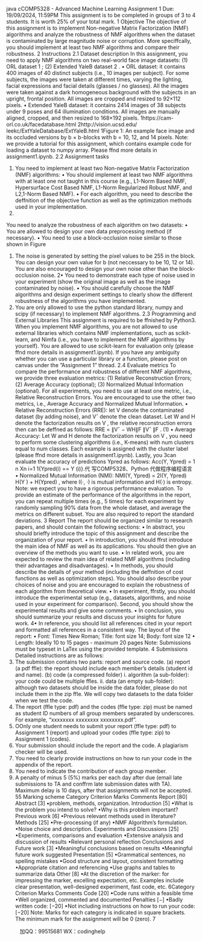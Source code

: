 java cCOMP5328 - Advanced Machine Learning
Assignment 1
Due: 19/09/2024, 11:59PM
This assignment is to be completed in groups of 3 to 4 students. It is worth 25%
of your total mark.
1 Objective
The objective of this assignment is to implement Non-negative Matrix Factorization
 (NMF) algorithms and analyze the robustness of NMF algorithms when the
dataset is contaminated by large magnitude noise or corruption. More speciffcally,
you should implement at least two NMF algorithms and compare their robustness.
2 Instructions
2.1 Dataset description
In this assignment, you need to apply NMF algorithms on two real-world face
image datasets: (1) ORL dataset
1
; (2) Extended YaleB dataset
2
.
• ORL dataset: it contains 400 images of 40 distinct subjects (i.e., 10 images
per subject). For some subjects, the images were taken at different times,
varying the lighting, facial expressions and facial details (glasses / no glasses).
All the images were taken against a dark homogeneous background with the
subjects in an upright, frontal position. All images are cropped and resized
to 92×112 pixels.
• Extended YaleB dataset: it contains 2414 images of 38 subjects under
9 poses and 64 illumination conditions. All images are manually aligned,
cropped, and then resized to 168×192 pixels.
1https://cam-orl.co.uk/facedatabase.html
2http://vision.ucsd.edu/ leekc/ExtYaleDatabase/ExtYaleB.html
1Figure 1: An example face image and its occluded versions by b × b-blocks with
b = 10, 12, and 14 pixels.
Note: we provide a tutorial for this assignment, which contains example code for
loading a dataset to numpy array. Please ffnd more details in assignment1.ipynb.
2.2 Assignment tasks
1. You need to implement at least two Non-negative Matrix Factorization (NMF)
algorithms:
• You should implement at least two NMF algorithms with at least one
not taught in this course (e.g., L1-Norm Based NMF, Hypersurface Cost
Based NMF, L1-Norm Regularized Robust NMF, and L2,1-Norm Based
NMF).
• For each algorithm, you need to describe the deffnition of the objective
function as well as the optimization methods used in your implementation.
2.
 You need to analyze the robustness of each algorithm on two datasets:
• You are allowed to design your own data preprocessing method (if necessary).
•
You need to use a block-occlusion noise similar to those shown in Figure
1. The noise is generated by setting the pixel values to be 255 in the
block. You can design your own value for b (not neccessary to be 10, 12
or 14). You are also encouraged to design your own noise other than
the block-occlusion noise.
2• You need to demonstrate each type of noise used in your experiment
(show the original image as well as the image contaminated by noise).
• You should carefully choose the NMF algorithms and design experiment
settings to clearly show the different robustness of the algorithms you
have implemented.
3. You are only allowed to use the python standard library, numpy and
scipy (if necessary) to implement NMF algorithms.
2.3 Programming and External Libraries
This assignment is required to be ffnished by Python3. When you implement
NMF algorithms, you are not allowed to use external libraries which contains
NMF implementations, such as scikit-learn, and Nimfa (i.e., you have to implement
 the NMF algorithms by yourself). You are allowed to use scikit-learn
for evaluation only (please ffnd more details in assignment1.ipynb). If you have
any ambiguity whether you can use a particular library or a function, please post
on canvas under the ”Assignment 1” thread.
2.4 Evaluate metrics
To compare the performance and robustness of different NMF algorithms, we provide
 three evaluation metrics: (1) Relative Reconstruction Errors; (2) Average
Accuracy (optional); (3) Normalized Mutual Information (optional). For all
experiments, you need to use at least one metric, i.e., Relative Reconstruction
 Errors. You are encouraged to use the other two metrics, i.e., Average
Accuracy and Normalized Mutual Information.
• Relative Reconstruction Errors (RRE): let V denote the contaminated
dataset (by adding noise), and Vˆ denote the clean dataset. Let W and H
denote the factorization results on V , the relative reconstruction errors
then can be deffned as follows:
RRE =
∥Vˆ − WH∥F
∥Vˆ ∥F
. (1)
• Average Accuracy: Let W and H denote the factorization results on
V , you need to perform some clustering algorithms (i.e., K-means) with
num clusters equal to num classes. Each example is assigned with the
cluster label (please ffnd more details in assignment1.ipynb). Lastly, you
3can evaluate the accuracy of predictions Ypred as follows:
Acc(Y, Ypred) =
 1
n
Xn
i=1
1{Ypred(i) == Y (i)}.代 写COMP5328、Python
代做程序编程语言
• Normalized Mutual Information (NMI):
NMI(Y, Ypred) =
2I(Y, Ypred)
H(Y ) + H(Ypred)
,
where I(·, ·) is mutual information and H(·) is entropy.
Note: we expect you to have a rigorous performance evaluation. To provide
an estimate of the performance of the algorithms in the report, you can repeat
multiple times (e.g., 5 times) for each experiment by randomly sampling 90% data
from the whole dataset, and average the metrics on different subset. You are also
required to report the standard deviations.
3 Report
The report should be organized similar to research papers, and should contain the
following sections:
• In abstract, you should brieffy introduce the topic of this assignment and
describe the organization of your report.
• In introduction, you should ffrst introduce the main idea of NMF as well
as its applications. You should then give an overview of the methods you
want to use.
• In related work, you are expected to review the main idea of related NMF
algorithms (including their advantages and disadvantages).
• In methods, you should describe the details of your method (including
the deffnition of cost functions as well as optimization steps). You should
also describe your choices of noise and you are encouraged to explain the
robustness of each algorithm from theoretical view.
• In experiment, ffrstly, you should introduce the experimental setup (e.g.,
datasets, algorithms, and noise used in your experiment for comparison).
Second, you should show the experimental results and give some comments.
• In conclusion, you should summarize your results and discuss your insights
for future work.
4• In reference, you should list all references cited in your report and formatted
all references in a consistent way.
The layout of the report:
• Font: Times New Roman; Title: font size 14; Body: font size 12
• Length: Ideally 10 to 15 pages - maximum 20 pages
Note: Submissions must be typeset in LaTex using the provided template.
4 Submissions
Detailed instructions are as follows:
1. The submission contains two parts: report and source code.
(a) report (a pdf ffle): the report should include each member’s details
(student id and name).
(b) code (a compressed folder)
i. algorithm (a sub-folder): your code could be multiple ffles.
ii. data (an empty sub-folder): although two datasets should be inside
the data folder, please do not include them in the zip ffle. We will
copy two datasets to the data folder when we test the code.
2. The report (ffle type: pdf) and the codes (ffle type: zip) must be named
as student ID numbers of all group members separated by underscores. For
example, “xxxxxxxx xxxxxxxx xxxxxxxx.pdf”.
3. OOnly one student needs to submit your report (ffle type: pdf) to Assignment
 1 (report) and upload your codes (ffle type: zip) to Assignment 1
(codes).
4. Your submission should include the report and the code. A plagiarism
checker will be used.
5. You need to clearly provide instructions on how to run your code in the
appendix of the report.
6. You need to indicate the contribution of each group member.
7. A penalty of minus 5 (5%) marks per each day after due (email late submissions
 to TA and conffrm late submission dates with TA). Maximum delay is
10 days, after that assignments will not be accepted.
55 Marking scheme
Category Criterion Marks Comments
Report [80]
 Abstract [3]
•problem, methods, organization.
Introduction [5]
•What is the problem you intend to solve?
•Why is this problem important?
Previous work [6]
•Previous relevant methods used in literature?
Methods [25]
•Pre-processing (if any)
•NMF Algorithm’s formulation.
•Noise choice and description.
Experiments and Discussions [25]
•Experiments, comparisons and evaluation
•Extensive analysis and discussion of results
•Relevant personal reflection
Conclusions and Future work [3]
•Meaningful conclusions based on results
•Meaningful future work suggested
Presentation [5]
•Grammatical sentences, no spelling mistakes
•Good structure and layout, consistent formatting
•Appropriate
citation and referencing
•Use graphs and tables to summarize data
Other [8]
•At the discretion of the marker: for impressing
the marker, excelling expectation,
etc. Examples include clear presentation,
well-designed experiment, fast code, etc.
6Category Criterion Marks Comments
Code [20]
•Code runs within a feasible time
•Well organized, commented and documented
Penalties [−]
•Badly written code: [−20]
•Not including instructions on how to run
your code: [−20]
Note: Marks for each category is indicated in square brackets. The minimum mark for the assignment will be 0 (zero).
7

         
加QQ：99515681  WX：codinghelp
